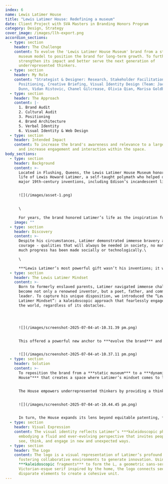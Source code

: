 ```yaml
---
index: 6
name: Lewis Latimer House
title: "Lewis Latimer House: Redefining a museum"
date: Client Project with SVA Masters in Branding Honors Program
category: Design, Strategy
cover_image: /images/llh-export.png
accordion_sections:
  - type: section
    header: The Challenge
    content: To evolve the 'Lewis Latimer House Museum' brand from a standard house
      museum model to position the brand for long-term growth. To further
      strengthen its impact and better serve the next generation of
      underrepresented thinkers.
  - type: section
    header: My Role
    content: "Strategist & Designer: Research, Stakeholder Facilitation,
      Positioning, Creative Briefing, Visual Identity Design (Team: Jackson
      Dunn, Vidan Ristovic, Chanel Gilcrease, Olivia Qian, Marisa Goldberg)"
  - type: section
    header: The Approach
    content: |-
      1. Brand Audit
      2. Cultural Audit
      3. Positioning
      4. Brand Architecture
      5. Verbal Identity
      6. Visual Identity & Web Design
  - type: section
    header: Intended Impact
    content: To increase the brand's awareness and relevance to a larger audience
      and increase engagement and interaction within the space.
body_sections:
  - type: section
    header: Background
    content: >-
      Located in Flushing, Queens, the Lewis Latimer House Museum honors the
      life of Lewis Howard Latimer, a self-taught polymath who helped develop
      major 19th-century inventions, including Edison’s incandescent light bulb.


      ![](/images/asset-1.png)


      \

      For years, the brand honored Latimer’s life as the inspiration for a noble mission: helping close the gap in equitable patenting for minority innovators. ***However, this limited its relevance among a broader audience.***
    image: ""
  - type: section
    header: Discovery
    content: >-
      Despite his circumstances, Latimer demonstrated immense bravery and
      courage - qualities that will always be needed in society, no matter how
      much progress has been made socially or technologically.\

      \

      ***Lewis Latimer’s most powerful gift wasn’t his inventions; it was his fearless approach to life and learning.***
  - type: section
    header: The Lewis Latimer Mindset
    content: >-
      Born to formerly enslaved parents, Latimer navigated immense challenges to
      become not only a renowned inventor, but a poet, father, and community
      leader. To capture his unique disposition, we introduced the “Lewis
      Latimer Mindset”: a kaleidoscopic approach that fearlessly engages with
      the world, regardless of its obstacles.




      ![](/images/screenshot-2025-07-04-at-10.31.39 pm.png)


      This offered a powerful new anchor to ***evolve the brand*** and its operational model.


      ![](/images/screenshot-2025-07-04-at-10.37.11 pm.png)
  - type: section
    header: Solution
    content: >-
      To reposition the brand from a ***static museum*** to a ***dynamic "Open
      House"*** that creates a space where Latimer’s mindset comes to life.


      The House empowers underrepresented thinkers by providing a thinking playground to nurture their own Lewis Latimer Mindset. A dynamic space of exploration, experimentation, and collaboration.


      ![](/images/screenshot-2025-07-04-at-10.44.45 pm.png)


      In turn, the House expands its lens beyond equitable patenting, ***granting it the flexibility to increase its impact*** through active engagement.
  - type: section
    header: Visual Expression
    content: The visual identity reflects Latimer’s ***kaleidoscopic philosophy,***
      embodying a fluid and ever-evolving perspective that invites people to
      see, think, and engage in new and unexpected ways.
  - type: section
    header: The Logo
    content: The logo is a visual representation of Latimer’s profound belief in
      fostering collaborative environments to generate innovation. Using
      ***kaleidoscopic fragments*** to form the L, a geometric sans-serif, and a
      Victorian-esque serif inspired by the home, the logo connects seemingly
      disparate elements to create a cohesive unit.
---
```

